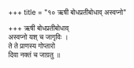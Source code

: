+++
title = "१० ऋषी बोधप्रतीबोधाव् अस्वप्नो"

+++
ऋषी बोधप्रतीबोधाव्  
अस्वप्नो यश् च जागृविः ।  
ते ते प्राणस्य गोप्तारो  
दिवा नक्तं च जाग्रतु ॥